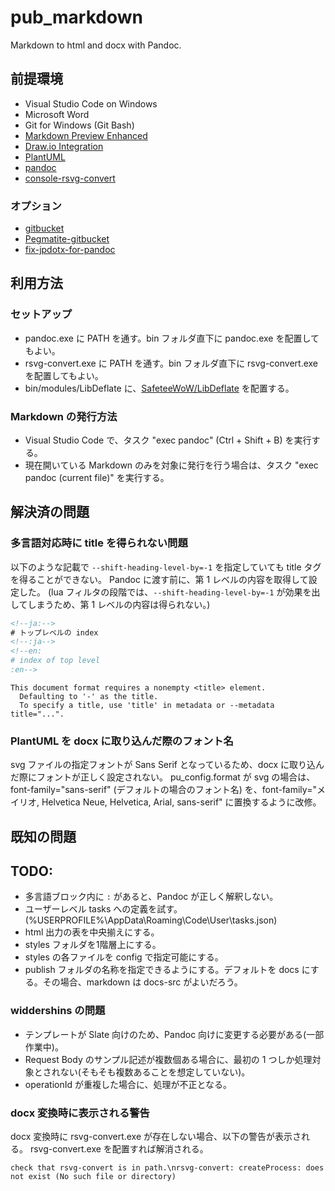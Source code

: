 # pub_markdown

Markdown to html and docx with Pandoc.

## 前提環境

+ Visual Studio Code on Windows
+ Microsoft Word
+ Git for Windows (Git Bash)
+ [Markdown Preview Enhanced](https://marketplace.visualstudio.com/items?itemName=shd101wyy.markdown-preview-enhanced)
+ [Draw.io Integration](https://marketplace.visualstudio.com/items?itemName=hediet.vscode-drawio)
+ [PlantUML](https://marketplace.visualstudio.com/items?itemName=jebbs.plantuml)
+ [pandoc](https://github.com/jgm/pandoc)
+ [console-rsvg-convert](https://github.com/miyako/console-rsvg-convert)

### オプション

+ [gitbucket](https://github.com/gitbucket/gitbucket)
+ [Pegmatite-gitbucket](https://chromewebstore.google.com/detail/pegmatite-gitbucket/gkdjfofhecooaojkhbohidojebbpcene?pli=1)
+ [fix-jpdotx-for-pandoc](https://github.com/Hondarer/fix-jpdotx-for-pandoc)

## 利用方法

### セットアップ

+ pandoc.exe に PATH を通す。bin フォルダ直下に pandoc.exe を配置してもよい。
+ rsvg-convert.exe に PATH を通す。bin フォルダ直下に rsvg-convert.exe を配置してもよい。
+ bin/modules/LibDeflate に、[SafeteeWoW/LibDeflate](https://github.com/SafeteeWoW/LibDeflate) を配置する。

### Markdown の発行方法

+ Visual Studio Code で、タスク "exec pandoc" (Ctrl + Shift + B) を実行する。
+ 現在開いている Markdown のみを対象に発行を行う場合は、タスク "exec pandoc (current file)" を実行する。

## 解決済の問題

### 多言語対応時に title を得られない問題

以下のような記載で `--shift-heading-level-by=-1` を指定していても title タグを得ることができない。
Pandoc に渡す前に、第 1 レベルの内容を取得して設定した。
(lua フィルタの段階では、`--shift-heading-level-by=-1` が効果を出してしまうため、第 1 レベルの内容は得られない。)

```html
<!--ja:-->
# トップレベルの index
<!--:ja-->
<!--en:
# index of top level
:en-->
```

```text
This document format requires a nonempty <title> element.
  Defaulting to '-' as the title.
  To specify a title, use 'title' in metadata or --metadata title="...".
```

### PlantUML を docx に取り込んだ際のフォント名

svg ファイルの指定フォントが Sans Serif となっているため、docx に取り込んだ際にフォントが正しく設定されない。
pu_config.format が svg の場合は、font-family="sans-serif" (デフォルトの場合のフォント名) を、font-family="メイリオ, Helvetica Neue, Helvetica, Arial, sans-serif" に置換するように改修。

## 既知の問題

## TODO:

+ 多言語ブロック内に `:` があると、Pandoc が正しく解釈しない。
+ ユーザーレベル tasks への定義を試す。
  (%USERPROFILE%\AppData\Roaming\Code\User\tasks.json)
+ html 出力の表を中央揃えにする。
+ styles フォルダを1階層上にする。
+ styles の各ファイルを config で指定可能にする。
+ publish フォルダの名称を指定できるようにする。デフォルトを docs にする。その場合、markdown は docs-src がよいだろう。

### widdershins の問題

+ テンプレートが Slate 向けのため、Pandoc 向けに変更する必要がある(一部作業中)。
+ Request Body のサンプル記述が複数個ある場合に、最初の 1 つしか処理対象とされない(そもそも複数あることを想定していない)。
+ operationId が重複した場合に、処理が不正となる。

### docx 変換時に表示される警告

docx 変換時に rsvg-convert.exe が存在しない場合、以下の警告が表示される。
rsvg-convert.exe を配置すれば解消される。

```text
check that rsvg-convert is in path.\nrsvg-convert: createProcess: does not exist (No such file or directory)
```
